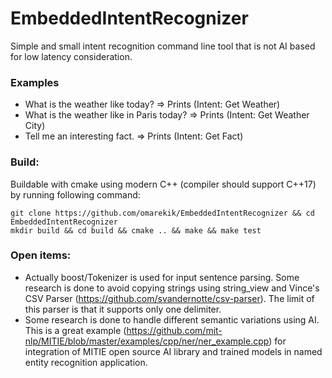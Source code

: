 # EmbeddedIntentRecognizer
Simple and small intent recognition command line tool that is not AI based for low latency consideration.

### Examples
* What is the weather like today? => Prints (Intent: Get Weather)
* What is the weather like in Paris today? => Prints (Intent: Get Weather City)
* Tell me an interesting fact. => Prints (Intent: Get Fact)

### Build:
Buildable with cmake using modern C++ (compiler should support C++17) by running following command:
   ```
   git clone https://github.com/omarekik/EmbeddedIntentRecognizer && cd EmbeddedIntentRecognizer
   mkdir build && cd build && cmake .. && make && make test
   ```

### Open items:
* Actually boost/Tokenizer is used for input sentence parsing. Some research is done to avoid copying strings using string_view and Vince's CSV Parser (https://github.com/svandernotte/csv-parser). The limit of this parser is that it supports only one delimiter. 
* Some research is done to handle different semantic variations using AI. This is a great example (https://github.com/mit-nlp/MITIE/blob/master/examples/cpp/ner/ner_example.cpp) for integration of MITIE open source AI library and trained models in named entity recognition application.